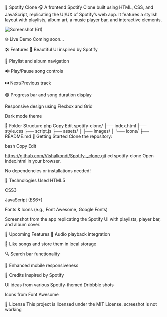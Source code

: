 🎵 Spotify Clone 🎧
A frontend Spotify Clone built using HTML, CSS, and JavaScript, replicating the UI/UX of Spotify’s web app. It features a stylish layout with playlists, album art, a music player bar, and interactive elements.

![Screenshot (61)](https://github.com/user-attachments/assets/e185318d-e0fd-4259-a1ff-0cbb1944a485)


🌐 Live Demo
Coming soon...

🛠️ Features
🎨 Beautiful UI inspired by Spotify

📁 Playlist and album navigation

🔊 Play/Pause song controls

⏭️ Next/Previous track

🟢 Progress bar and song duration display

Responsive design using Flexbox and Grid

Dark mode theme

📂 Folder Structure
php
Copy
Edit
spotify-clone/
├── index.html
├── style.css
├── script.js
├── assets/
│   ├── images/
│   └── icons/
├── README.md
🚀 Getting Started
Clone the repository:

bash
Copy
Edit

https://github.com/Vishalkondi/Spotify-_clone.git
cd spotify-clone
Open index.html in your browser.

No dependencies or installations needed!

🧰 Technologies Used
HTML5

CSS3

JavaScript (ES6+)

Fonts & Icons (e.g., Font Awesome, Google Fonts)



Screenshot from the app replicating the Spotify UI with playlists, player bar, and album cover.

🎯 Upcoming Features
🎵 Audio playback integration

💚 Like songs and store them in local storage

🔍 Search bar functionality

📱 Enhanced mobile responsiveness

🙌 Credits
Inspired by Spotify

UI ideas from various Spotify-themed Dribbble shots

Icons from Font Awesome

📄 License
This project is licensed under the MIT License.   screeshot is not working
